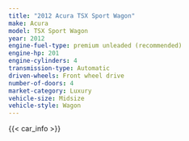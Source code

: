 ```yaml
---
title: "2012 Acura TSX Sport Wagon"
make: Acura
model: TSX Sport Wagon
year: 2012
engine-fuel-type: premium unleaded (recommended)
engine-hp: 201
engine-cylinders: 4
transmission-type: Automatic
driven-wheels: Front wheel drive
number-of-doors: 4
market-category: Luxury
vehicle-size: Midsize
vehicle-style: Wagon
---
```


{{< car_info >}}
